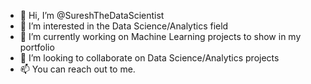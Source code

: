 - 👋 Hi, I’m @SureshTheDataScientist
- 👀 I’m interested in the Data Science/Analytics field
- 🌱 I’m currently working on Machine Learning projects to show in my portfolio
- 💞️ I’m looking to collaborate on Data Science/Analytics projects
- 📫 You can reach out to me.

<!---
SureshTheAnalyst/SureshTheAnalyst is a ✨ special ✨ repository because its `README.md` (this file) appears on your GitHub profile.
You can click the Preview link to take a look at your changes.
--->
